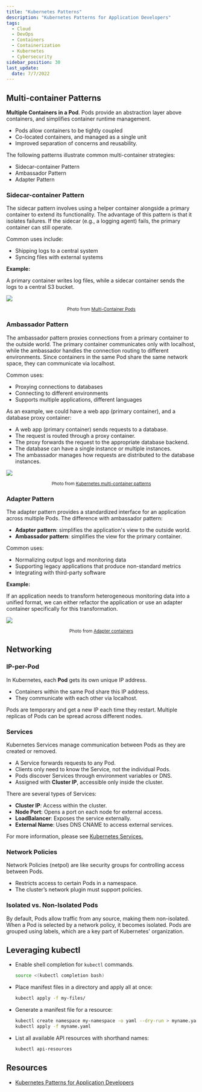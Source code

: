```yaml
---
title: "Kubernetes Patterns"
description: "Kubernetes Patterns for Application Developers"
tags: 
  - Cloud
  - DevOps
  - Containers
  - Containerization
  - Kubernetes
  - Cybersecurity
sidebar_position: 30
last_update:
  date: 7/7/2022
---
```




## Multi-container Patterns 

**Multiple Containers in a Pod**. Pods provide an abstraction layer above containers, and simplifies container runtime management. 

- Pods allow containers to be tightly coupled
- Co-located containers, and managed as a single unit
- Improved separation of concerns and reusability. 

The following patterns illustrate common multi-container strategies:

- Sidecar-container Pattern
- Ambassador Pattern
- Adapter Pattern

### Sidecar-container Pattern

The sidecar pattern involves using a helper container alongside a primary container to extend its functionality. The advantage of this pattern is that it isolates failures. If the sidecar (e.g., a logging agent) fails, the primary container can still operate.

Common uses include:
- Shipping logs to a central system
- Syncing files with external systems

**Example:**  

A primary container writes log files, while a sidecar container sends the logs to a central S3 bucket.

<div class='img-center'>

![](/img/docs/k8s-pattern-sidecar-2.png)

</div>

<small><center> Photo from [Multi-Container Pods](https://ansilh.com/08-multi_container_pod/04-pod-patterns/) 
</center></small>

### Ambassador Pattern

The ambassador pattern proxies connections from a primary container to the outside world. The primary container communicates only with localhost, while the ambassador handles the connection routing to different environments. Since containers in the same Pod share the same network space, they can communicate via localhost. 

Common uses:

- Proxying connections to databases
- Connecting to different environments
- Supports multiple applications, different languages

As an example, we could have a web app (primary container), and a database proxy container:

- A web app (primary container) sends requests to a database.
- The request is routed through a proxy container.
- The proxy forwards the request to the appropriate database backend.
- The database can have a single instance or multiple instances.
- The ambassador manages how requests are distributed to the database instances.

<div class='img-center'>

![](/img/docs/k8s-pattern-ambassador.png)

</div>

<small><center> Photo from [Kubernetes multi-container patterns](https://raghavramesh.github.io/posts/kubernetes-multi-container-patterns/)
</center></small>



### Adapter Pattern

The adapter pattern provides a standardized interface for an application across multiple Pods. The difference with ambassador pattern:

- **Adapter pattern**: simplifies the application's view to the outside world.
- **Ambassador pattern**: simplifies the view for the primary container.

Common uses:

- Normalizing output logs and monitoring data
- Supporting legacy applications that produce non-standard metrics
- Integrating with third-party software

**Example:**  

If an application needs to transform heterogeneous monitoring data into a unified format, we can either refactor the application or use an adapter container specifically for this transformation.

<div class='img-center'>

![](/img/docs/k8s-pattern-adapter-2.png)

</div>

<small><center> Photo from [Adapter containers](https://kubernetes.io/blog/2015/06/the-distributed-system-toolkit-patterns/#example-3-adapter-containers)
</center></small>


## Networking 

### IP-per-Pod 

In Kubernetes, each **Pod** gets its own unique IP address.

- Containers within the same Pod share this IP address.
- They communicate with each other via localhost.

Pods are temporary and get a new IP each time they restart. Multiple replicas of Pods can be spread across different nodes.

### Services 

Kubernetes Services manage communication between Pods as they are created or removed.

- A Service forwards requests to any Pod.
- Clients only need to know the Service, not the individual Pods.
- Pods discover Services through environment variables or DNS.
- Assigned with **Cluster IP**, accessible only inside the cluster.

There are several types of Services:

- **Cluster IP**: Access within the cluster.
- **Node Port**: Opens a port on each node for external access.
- **LoadBalancer**: Exposes the service externally.
- **External Name**: Uses DNS CNAME to access external services.

For more information, please see [Kubernetes Services.](/docs/015-Containerization/020-Kubernetes/021-Kubernetes-Services.md)

### Network Policies 

Network Policies (netpol) are like security groups for controlling access between Pods.

- Restricts access to certain Pods in a namespace.
- The cluster’s network plugin must support policies.

### Isolated vs. Non-Isolated Pods 

By default, Pods allow traffic from any source, making them non-isolated. When a Pod is selected by a network policy, it becomes isolated. Pods are grouped using labels, which are a key part of Kubernetes' organization.

## Leveraging kubectl 

- Enable shell completion for `kubectl` commands.

  ```bash
  source <(kubectl completion bash)
  ```

- Place manifest files in a directory and apply all at once:

  ```bash
  kubectl apply -f my-files/
  ```

- Generate a manifest file for a resource:

  ```bash
  kubectl create namespace my-namespace -o yaml --dry-run > myname.yaml
  kubectl apply -f myname.yaml
  ```

- List all available API resources with shorthand names:

  ```bash
  kubectl api-resources
  ```


## Resources 

- [Kubernetes Patterns for Application Developers](https://cloudacademy.com/course/kubernetes-patterns-for-application-developers/introduction/)



 

 
